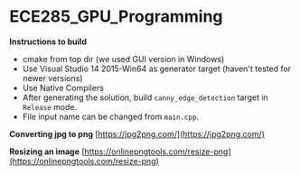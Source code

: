 # ECE285_GPU_Programming
 
 **Instructions to build**
   * cmake from top dir (we used GUI version in Windows)
   * Use Visual Studio 14 2015-Win64 as generator target (haven't tested for newer versions)
   * Use Native Compilers
   * After generating the solution, build `canny_edge_detection` target in `Release` mode.
   * File input name can be changed from `main.cpp`. 
 
**Converting jpg to png**
[https://jpg2png.com/](https://jpg2png.com/)

**Resizing an image**
[https://onlinepngtools.com/resize-png](https://onlinepngtools.com/resize-png)
